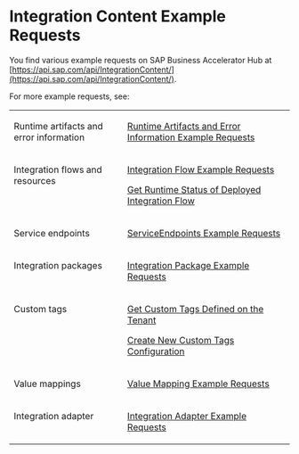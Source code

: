 <!-- loio60cc8f12c9d94c42b2bbb27c9fb556de -->

# Integration Content Example Requests



You find various example requests on SAP Business Accelerator Hub at [https://api.sap.com/api/IntegrationContent/](https://api.sap.com/api/IntegrationContent/).

For more example requests, see:


<table>
<tr>
<td valign="top">

Runtime artifacts and error information

</td>
<td valign="top">

[Runtime Artifacts and Error Information Example Requests](runtime-artifacts-and-error-information-example-requests-3db463e.md) 

</td>
</tr>
<tr>
<td valign="top">

Integration flows and resources

</td>
<td valign="top">

[Integration Flow Example Requests](integration-flow-example-requests-d4c9711.md)

[Get Runtime Status of Deployed Integration Flow](get-runtime-status-of-deployed-integration-flow-49c7336.md)

</td>
</tr>
<tr>
<td valign="top">

Service endpoints

</td>
<td valign="top">

[ServiceEndpoints Example Requests](serviceendpoints-example-requests-26797fb.md) 

</td>
</tr>
<tr>
<td valign="top">

Integration packages

</td>
<td valign="top">

[Integration Package Example Requests](integration-package-example-requests-24a39f0.md) 

</td>
</tr>
<tr>
<td valign="top">

Custom tags

</td>
<td valign="top">

[Get Custom Tags Defined on the Tenant](get-custom-tags-defined-on-the-tenant-a947374.md)

[Create New Custom Tags Configuration](create-new-custom-tags-configuration-31e8308.md)

</td>
</tr>
<tr>
<td valign="top">

Value mappings

</td>
<td valign="top">

[Value Mapping Example Requests](value-mapping-example-requests-1425fe5.md) 

</td>
</tr>
<tr>
<td valign="top">

Integration adapter

</td>
<td valign="top">

[Integration Adapter Example Requests](integration-adapter-example-requests-b996c4f.md) 

</td>
</tr>
</table>

